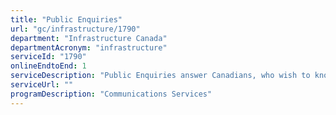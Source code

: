 ```yaml
---
title: "Public Enquiries"
url: "gc/infrastructure/1790"
department: "Infrastructure Canada"
departmentAcronym: "infrastructure"
serviceId: "1790"
onlineEndtoEnd: 1
serviceDescription: "Public Enquiries answer Canadians, who wish to know more about Infrastructure Canada's programs, missions and activities."
serviceUrl: ""
programDescription: "Communications Services"
---
```

